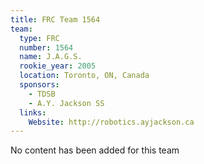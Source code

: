 ```yaml
---
title: FRC Team 1564
team:
  type: FRC
  number: 1564
  name: J.A.G.S.
  rookie_year: 2005
  location: Toronto, ON, Canada
  sponsors:
    - TDSB
    - A.Y. Jackson SS
  links:
    Website: http://robotics.ayjackson.ca
---
```

No content has been added for this team